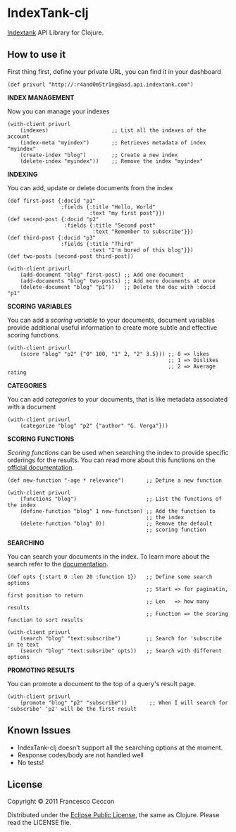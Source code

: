 IndexTank-clj
==========

[Indextank](https://indextank.com/) API Library for Clojure.

How to use it
----------

First thing first, define your private URL, you can find it in your
dashboard

    (def privurl "http://:r4and0m5tr1ng@asd.api.indextank.com")
    

**INDEX MANAGEMENT**
   
Now you can manage your indexes

    (with-client privurl
        (indexes)                    ;; List all the indexes of the account
        (index-meta "myindex")       ;; Retrieves metadata of index "myindex"
        (create-index "blog")        ;; Create a new index
        (delete-index "myindex"))    ;; Remove the index "myindex"
	
	
**INDEXING**

You can add, update or delete documents from the index

    (def first-post {:docid "p1" 
                     :fields {:title "Hello, World"
                              :text "my first post"}})
    (def second-post {:docid "p2"
                      :fields {:title "Second post"
                               :text "Remember to subscribe"}})
    (def third-post {:docid "p3"
                     :fields {:title "Third"
                              :text "I'm bored of this blog"}})
    (def two-posts [second-post third-post])
    
    (with-client privurl
        (add-document "blog" first-post) ;; Add one document
        (add-documents "blog" two-posts) ;; Add more documents at once
        (delete-document "blog" "p1"))   ;; Delete the doc with :docid "p1"

**SCORING VARIABLES**

You can add a *scoring variable* to your documents, document variables
provide additional useful information to create more subtle and
effective scoring functions.

    (with-client privurl
        (score "blog" "p2" {"0" 100, "1" 2, "2" 3.5})) ;; 0 => likes
                                                       ;; 1 => Dislikes
                                                       ;; 2 => Average rating

**CATEGORIES**

You can add *categories* to your documents, that is like metadata
associated with a document

    (with-client privurl
        (categorize "blog" "p2" {"author" "G. Verga"}))
	

**SCORING FUNCTIONS**

*Scoring functions* can be used when searching the index to provide
 specific orderings for the results. You can read more about this
 functions on the
 [official documentation](http://indextank.com/documentation/function-definition).

    (def new-function "-age * relevance")       ;; Define a new function
    
    (with-client privurl
        (functions "blog")                      ;; List the functions of the index
        (define-function "blog" 1 new-function) ;; Add the function to
                                                ;; the index
        (delete-function "blog" 0))             ;; Remove the default
                                                ;; scoring function

**SEARCHING**

You can search your documents in the index. To learn more about the
search refer to the
[documentation](http://indextank.com/documentation/api#searching).

    (def opts {:start 0 :len 20 :function 1})   ;; Define some search options
                                                ;; Start => for paginatin, first position to return
                                                ;; Len   => how many results
                                                ;; Function => the scoring function to sort results
    
    (with-client privurl
        (search "blog" "text:subscribe")        ;; Search for 'subscribe in te text
        (search "blog" "text:subsribe" opts))   ;; Search with different options
	
	

**PROMOTING RESULTS**

You can promote a document to the top of a query's result page.

    (with-client privurl
        (promote "blog" "p2" "subscribe"))       ;; When I will search for 'subscribe' 'p2' will be the first result
	

Known Issues
----------


* IndexTank-clj doesn't support all the searching options at the moment.
* Response codes/body are not handled well
* No tests!

License
----------

Copyright © 2011 Francesco Ceccon

Distributed under the [Eclipse Public License](http://www.opensource.org/licenses/eclipse-1.0), the same as Clojure. Please read the LICENSE file.



